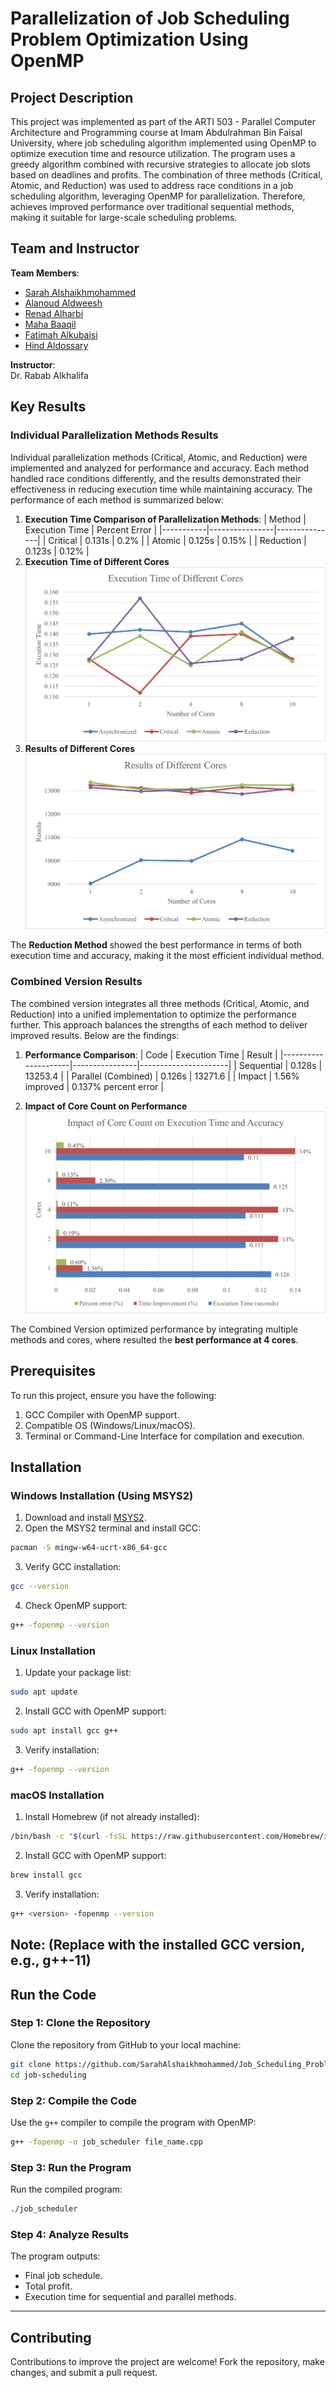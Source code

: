 
# **Parallelization of Job Scheduling Problem Optimization Using OpenMP**

## **Project Description**
This project was implemented as part of the ARTI 503 - Parallel Computer Architecture and Programming course at Imam Abdulrahman Bin Faisal University, where job scheduling algorithm implemented using OpenMP to optimize execution time and resource utilization. The program uses a greedy algorithm combined with recursive strategies to allocate job slots based on deadlines and profits. 
The combination of three methods (Critical, Atomic, and Reduction) was used to address race conditions in a job scheduling algorithm, leveraging OpenMP for parallelization. Therefore, achieves improved performance over traditional sequential methods, making it suitable for large-scale scheduling problems.


## **Team and Instructor**
**Team Members**:
  - [Sarah Alshaikhmohammed](https://www.linkedin.com/in/sarah-alshaikhmohammed-ab20a9252?utm_source=share&utm_campaign=share_via&utm_content=profile&utm_medium=ios_app)
  - [Alanoud Aldweesh]()
  - [Renad Alharbi](http://linkedin.com/in/iam-renad-alharbi)
  - [Maha Baaqil]()
  - [Fatimah Alkubaisi](https://sa.linkedin.com/in/fatimah-alkubaysi-8684612ab)
  - [Hind Aldossary]()

**Instructor**:  
  Dr. Rabab Alkhalifa


## **Key Results**
### **Individual Parallelization Methods Results**
Individual parallelization methods (Critical, Atomic, and Reduction) were implemented and analyzed for performance and accuracy. Each method handled race conditions differently, and the results demonstrated their effectiveness in reducing execution time while maintaining accuracy. The performance of each method is summarized below:
1. **Execution Time Comparison of Parallelization Methods**:
   | Method    | Execution Time | Percent Error |
   |-----------|----------------|---------------|
   | Critical  | 0.131s         | 0.2%          |
   | Atomic    | 0.125s         | 0.15%         |
   | Reduction | 0.123s         | 0.12%         |
2.  **Execution Time of Different Cores**
![Execution Time of Different Cores](./Assets/Execution_Time.png)
3.  **Results of Different Cores**
![Results of Different Cores](./Assets/Results.png)  

The **Reduction Method** showed the best performance in terms of both execution time and accuracy, making it the most efficient individual method.

### **Combined Version Results**
The combined version integrates all three methods (Critical, Atomic, and Reduction) into a unified implementation to optimize the performance further. This approach balances the strengths of each method to deliver improved results. Below are the findings:
1. **Performance Comparison**:
   | Code                | Execution Time | Result               |
   |---------------------|----------------|----------------------|
   | Sequential          | 0.128s         | 13253.4              |
   | Parallel (Combined) | 0.126s         | 13271.6              |
   | Impact              | 1.56% improved | 0.137% percent error |
 
2. **Impact of Core Count on Performance**
![Impact of Core Count on Performance](./Assets/Combined.png)

The Combined Version optimized performance by integrating multiple methods and cores, where resulted the **best performance at 4 cores**.


## **Prerequisites**
To run this project, ensure you have the following:
1. GCC Compiler with OpenMP support.
2. Compatible OS (Windows/Linux/macOS).
3. Terminal or Command-Line Interface for compilation and execution.


## **Installation**
### **Windows Installation (Using MSYS2)**
1. Download and install [MSYS2](https://www.msys2.org/).
2. Open the MSYS2 terminal and install GCC:
```bash
pacman -S mingw-w64-ucrt-x86_64-gcc
```
3. Verify GCC installation:
```bash
gcc --version
```
4. Check OpenMP support:
```bash
g++ -fopenmp --version
```

### **Linux Installation**
1. Update your package list:
```bash
sudo apt update
```
2. Install GCC with OpenMP support:
```bash
sudo apt install gcc g++
```
3. Verify installation:
```bash
g++ -fopenmp --version
```

### **macOS Installation**
1. Install Homebrew (if not already installed):
```bash
/bin/bash -c "$(curl -fsSL https://raw.githubusercontent.com/Homebrew/install/HEAD/install.sh)"
```
2. Install GCC with OpenMP support:
```bash
brew install gcc
```
3. Verify installation:
```bash
g++ <version> -fopenmp --version
```
Note: (Replace <version> with the installed GCC version, e.g., g++-11)
---

## **Run the Code**
### **Step 1: Clone the Repository**
Clone the repository from GitHub to your local machine:
```bash
git clone https://github.com/SarahAlshaikhmohammed/Job_Scheduling_Problem_Parallelization.git
cd job-scheduling
```

### **Step 2: Compile the Code**
Use the `g++` compiler to compile the program with OpenMP:
```bash
g++ -fopenmp -o job_scheduler file_name.cpp
```

### **Step 3: Run the Program**
Run the compiled program:
```bash
./job_scheduler
```

### **Step 4: Analyze Results**
The program outputs:
- Final job schedule.
- Total profit.
- Execution time for sequential and parallel methods.

---

## **Contributing**
Contributions to improve the project are welcome! Fork the repository, make changes, and submit a pull request.

